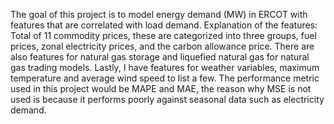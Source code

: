 The goal of this project is to model energy demand (MW) in ERCOT with features that are correlated with load demand.
Explanation of the features: Total of 11 commodity prices, these are categorized into three groups, fuel prices, zonal electricity prices, and the carbon allowance price.
There are also features for natural gas storage and liquefied natural gas for natural gas trading models.
Lastly, I have features for weather variables, maximum temperature and average wind speed to list a few.
The performance metric used in this project would be MAPE and MAE, the reason why MSE is not used is because it performs poorly against seasonal data such as electricity demand.


